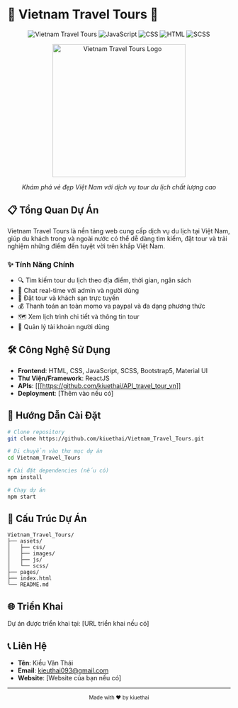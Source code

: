 # 🌴 Vietnam Travel Tours 🧳

<div align="center">
  
![Vietnam Travel Tours](https://img.shields.io/badge/Vietnam-Travel_Tours-brightgreen)
![JavaScript](https://img.shields.io/badge/JavaScript-74.3%25-yellow)
![CSS](https://img.shields.io/badge/CSS-22.3%25-blue)
![HTML](https://img.shields.io/badge/HTML-3%25-orange)
![SCSS](https://img.shields.io/badge/SCSS-0.4%25-pink)

<img src="https://res.cloudinary.com/dbkhjufja/image/upload/v1744543947/b88zgpwgvx6pd51fw4zz.png" alt="Vietnam Travel Tours Logo" width="300"/>

*Khám phá vẻ đẹp Việt Nam với dịch vụ tour du lịch chất lượng cao*
  
</div>

## 📋 Tổng Quan Dự Án

Vietnam Travel Tours là nền tảng web cung cấp dịch vụ du lịch tại Việt Nam, giúp du khách trong và ngoài nước có thể dễ dàng tìm kiếm, đặt tour và trải nghiệm những điểm đến tuyệt vời trên khắp Việt Nam.

### ✨ Tính Năng Chính

- 🔍 Tìm kiếm tour du lịch theo địa điểm, thời gian, ngân sách
- 📱 Chat real-time với admin và người dùng
- 🏨 Đặt tour và khách sạn trực tuyến
- 💰 Thanh toán an toàn momo va paypal và đa dạng phương thức
- 🗺️ Xem lịch trình chi tiết và thông tin tour
- 👤 Quản lý tài khoản người dùng

## 🛠️ Công Nghệ Sử Dụng

- **Frontend**: HTML, CSS, JavaScript, SCSS, Bootstrap5, Material UI
- **Thư Viện/Framework**: ReactJS
- **APIs**: [[[https://github.com/kiuethai/API_travel_tour_vn]]
- **Deployment**: [Thêm vào nếu có]

## 🚀 Hướng Dẫn Cài Đặt

```bash
# Clone repository
git clone https://github.com/kiuethai/Vietnam_Travel_Tours.git

# Di chuyển vào thư mục dự án
cd Vietnam_Travel_Tours

# Cài đặt dependencies (nếu có)
npm install

# Chạy dự án
npm start
```

## 📂 Cấu Trúc Dự Án

```
Vietnam_Travel_Tours/
├── assets/
│   ├── css/
│   ├── images/
│   ├── js/
│   └── scss/
├── pages/
├── index.html
└── README.md
```

## 🌐 Triển Khai

Dự án được triển khai tại: [URL triển khai nếu có]

## 📞 Liên Hệ

- **Tên**: Kiều Văn Thái 
- **Email**: kieuthai093@gmail.com
- **Website**: [Website của bạn nếu có]

---

<div align="center">
  <sub>Made with ❤️ by kiuethai</sub>
</div>
